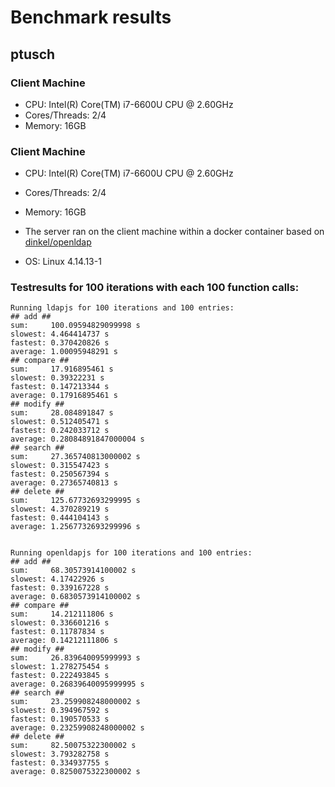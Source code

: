 # Benchmark results

## ptusch
### Client Machine
* CPU: Intel(R) Core(TM) i7-6600U CPU @ 2.60GHz
* Cores/Threads: 2/4
* Memory: 16GB

### Client Machine
* CPU: Intel(R) Core(TM) i7-6600U CPU @ 2.60GHz
* Cores/Threads: 2/4
* Memory: 16GB

* The server ran on the client machine within a docker container based on [dinkel/openldap](https://github.com/dinkel/docker-openldap)
* OS: Linux 4.14.13-1

### Testresults for 100 iterations with each 100 function calls:
```plain
Running ldapjs for 100 iterations and 100 entries:
## add ##
sum:     100.09594829099998 s
slowest: 4.464414737 s
fastest: 0.370420826 s
average: 1.00095948291 s
## compare ##
sum:     17.916895461 s
slowest: 0.39322231 s
fastest: 0.147213344 s
average: 0.17916895461 s
## modify ##
sum:     28.084891847 s
slowest: 0.512405471 s
fastest: 0.242033712 s
average: 0.28084891847000004 s
## search ##
sum:     27.365740813000002 s
slowest: 0.315547423 s
fastest: 0.250567394 s
average: 0.27365740813 s
## delete ##
sum:     125.67732693299995 s
slowest: 4.370289219 s
fastest: 0.444104143 s
average: 1.2567732693299996 s


Running openldapjs for 100 iterations and 100 entries:
## add ##
sum:     68.30573914100002 s
slowest: 4.17422926 s
fastest: 0.339167228 s
average: 0.6830573914100002 s
## compare ##
sum:     14.212111806 s
slowest: 0.336601216 s
fastest: 0.11787834 s
average: 0.14212111806 s
## modify ##
sum:     26.839640095999993 s
slowest: 1.278275454 s
fastest: 0.222493845 s
average: 0.26839640095999995 s
## search ##
sum:     23.259908248000002 s
slowest: 0.394967592 s
fastest: 0.190570533 s
average: 0.23259908248000002 s
## delete ##
sum:     82.50075322300002 s
slowest: 3.793282758 s
fastest: 0.334937755 s
average: 0.8250075322300002 s
```
